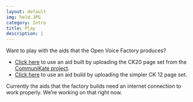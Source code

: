 ```yaml
---
layout: default
img: held.JPG
category: Intro
title: Play
description: |
---
```


<a name="play"></a>
Want to play with the aids that the Open Voice Factory produces?

* [Click here](https://equalitytime.github.io/ovfplayer/#/config?pagesetURL=https://dl.dropboxusercontent.com/s/oiwfo47fprv3jl4/ck20.obz?dl=1) to use an aid built by uploading the CK20 page set from the [CommuniKate project](http://communikate.equalitytime.co.uk/).
* [Click here](https://equalitytime.github.io/ovfplayer/#/config?pagesetURL=https://designs.theopenvoicefactory.org/f01ee966b5cb55650eeaafac6a4ca36d/data/pageset.obz?lang=Alex) to use an aid build by uploading the simpler CK 12 page set.


Currently the aids that the factory builds need an internet connection to work properly.  We’re working on that right now. 

